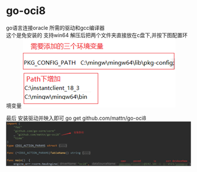 # go-oci8
go语言连接oracle 所需的驱动和gcc编译器  
这个是免安装的 支持win64
解压后把两个文件夹直接放在c盘下,并按下图配置环境变量
![image](https://github.com/VICTORYGS/go-oci8/blob/master/环境变量配置.png?raw=true)

最后 安装驱动并映入即可  go get github.com/mattn/go-oci8  
![image](https://github.com/VICTORYGS/go-oci8/blob/master/使用.png?raw=true)
